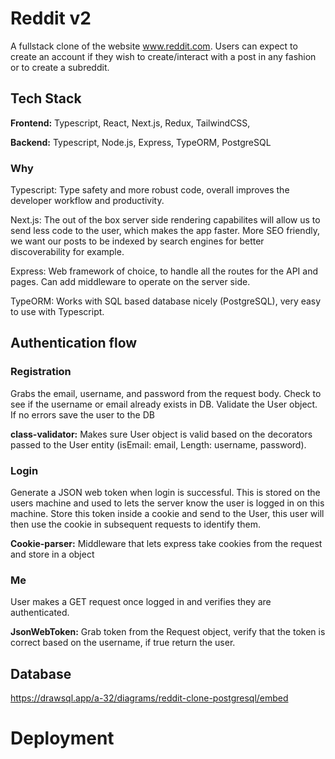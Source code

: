 
# Reddit v2
A fullstack clone of the website www.reddit.com. Users can expect to create an account if they wish to create/interact with a post in any fashion or to create a subreddit.


## Tech Stack

**Frontend:** Typescript, React, Next.js, Redux, TailwindCSS,

**Backend:** Typescript, Node.js, Express, TypeORM, PostgreSQL

### Why 
Typescript: Type safety and more robust code, overall improves the developer workflow and productivity.

Next.js: The out of the box server side rendering capabilites will allow us to send less code to the user, which makes the app faster. More SEO friendly, we want our posts to be indexed by search engines for better discoverability for example.

Express: Web framework of choice, to handle all the routes for the API and pages. Can add middleware to operate on the server side.

TypeORM: Works with SQL based database nicely (PostgreSQL), very easy to use with Typescript.
## Authentication flow
### Registration
Grabs the email, username, and password from the request body. Check to see if the username or email already exists in DB. Validate the User object. If no errors save the user to the DB 

**class-validator:** Makes sure User object is valid based on the decorators passed to the User entity (isEmail: email, Length: username, password).

### Login
Generate a JSON web token when login is successful. This is stored on the users machine and used to lets the server know the user is logged in on this machine. Store this token inside a cookie and send to the User, this user will then use the cookie in subsequent requests to identify them.

**Cookie-parser:** Middleware that lets express take cookies from the request and store in a object

### Me
User makes a GET request once logged in and verifies they are authenticated.

**JsonWebToken:** Grab token from the Request object, verify that the token is correct based on the username, if true return the user.

## Database
https://drawsql.app/a-32/diagrams/reddit-clone-postgresql/embed

# Deployment
